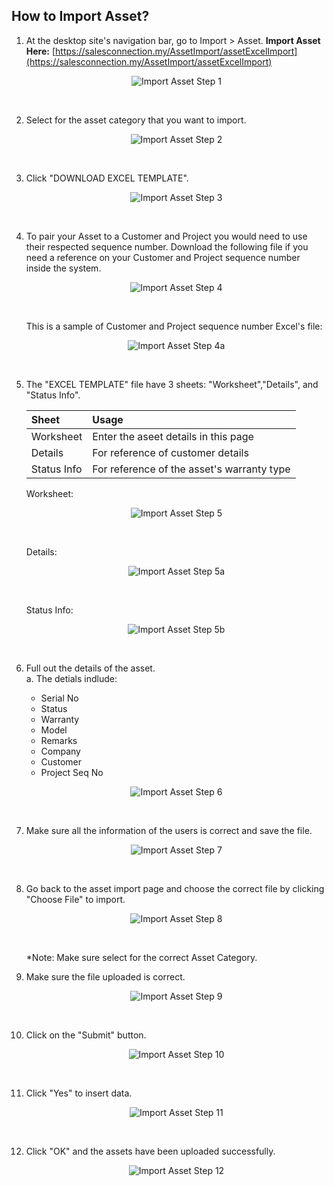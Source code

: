 ## How to Import Asset?

1. At the desktop site's navigation bar, go to Import > Asset.
   **Import Asset Here:** [https://salesconnection.my/AssetImport/assetExcelImport](https://salesconnection.my/AssetImport/assetExcelImport)

   <p align="center">
     <img src="img/Import_Asset_Step_1.png" alt="Import Asset Step 1">
   </p><br>

2. Select for the asset category that you want to import.

   <p align="center">
     <img src="img/Import_Asset_Step_2.png" alt="Import Asset Step 2">
   </p><br>

3. Click "DOWNLOAD EXCEL TEMPLATE".

   <p align="center">
     <img src="img/Import_Asset_Step_3.png" alt="Import Asset Step 3">
   </p><br>

4. To pair your Asset to a Customer and Project you would need to use their respected sequence number. Download the following file if you need a reference on your Customer and Project sequence number inside the system.

   <p align="center">
     <img src="img/Import_Asset_Step_4.png" alt="Import Asset Step 4">
   </p><br>

   This is a sample of Customer and Project sequence number Excel's file:<br>

   <p align="center">
     <img src="img/Import_Asset_Step_4a.png" alt="Import Asset Step 4a">
   </p><br>

5. The "EXCEL TEMPLATE" file have 3 sheets: "Worksheet","Details", and "Status Info".<br>

   | Sheet | Usage |
   | :----- | :-------- |
   | Worksheet | Enter the aseet details in this page |
   | Details | For reference of customer details |
   | Status Info | For reference of the asset's warranty type |

   Worksheet: 
   <p align="center">
     <img src="img/Import_Asset_Step_5.png" alt="Import Asset Step 5">
   </p><br>

   Details:
   <p align="center">
     <img src="img/Import_Asset_Step_5a.png" alt="Import Asset Step 5a">
   </p><br>

   Status Info:
   <p align="center">
     <img src="img/Import_Asset_Step_5b.png" alt="Import Asset Step 5b">
   </p><br>

6. Full out the details of the asset.<br>
   a. The detials indlude:<br>
      - Serial No<br>
      - Status<br>
      - Warranty<br>
      - Model<br>
      - Remarks<br>
      - Company<br>
      - Customer<br>
      - Project Seq No<br>

   <p align="center">
     <img src="img/Import_Asset_Step_6.png" alt="Import Asset Step 6">
   </p><br>

7. Make sure all the information of the users is correct and save the file.

   <p align="center">
     <img src="img/Import_Asset_Step_7.png" alt="Import Asset Step 7">
   </p><br>

8. Go back to the asset import page and choose the correct file by clicking "Choose File" to import.<br>

   <p align="center">
     <img src="img/Import_Asset_Step_8.png" alt="Import Asset Step 8">
   </p><br>

   *Note: Make sure select for the correct Asset Category.

9. Make sure the file uploaded is correct.

   <p align="center">
     <img src="img/Import_Asset_Step_9.png" alt="Import Asset Step 9">
   </p><br>

10. Click on the "Submit" button.

    <p align="center">
     <img src="img/Import_Asset_Step_10.png" alt="Import Asset Step 10">
    </p><br>

11. Click "Yes" to insert data.

    <p align="center">
     <img src="img/Import_Asset_Step_11.png" alt="Import Asset Step 11">
    </p><br>

12. Click "OK" and the assets have been uploaded successfully.


    <p align="center">
     <img src="img/Import_Asset_Step_12.png" alt="Import Asset Step 12">
    </p><br>
